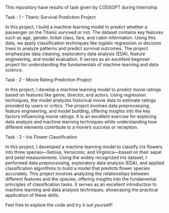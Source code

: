 This repository have results of task given by CODSOFT during Internship

Task : 1 - Titanic Survival Prediction Project

In this project, I build a machine learning model to predict whether a passenger on the Titanic survived or not. The dataset contains key features such as age, gender, 
ticket class, fare, and cabin information. Using this data, we apply classification techniques like logistic regression or decision trees to analyze patterns and predict 
survival outcomes. The project emphasizes data cleaning, exploratory data analysis (EDA), feature engineering, and model evaluation. It serves as an excellent beginner 
project for understanding the fundamentals of machine learning and data science.

Task : 2 - Movie Rating Prediction Project

In this project, I develop a machine learning model to predict movie ratings based on features like genre, director, and actors. Using regression techniques, the model 
analyzes historical movie data to estimate ratings provided by users or critics. The project involves data preprocessing, feature engineering, and model building, 
offering insights into the key factors influencing movie ratings. It is an excellent exercise for exploring data analysis and machine learning techniques while 
understanding how different elements contribute to a movie’s success or reception.

Task : 3 - Iris Flower Classification

In this project, I developed a machine learning model to classify Iris flowers into three species—Setosa, Versicolor, and Virginica—based on their sepal and petal measurements. Using the widely recognized Iris dataset, I performed data preprocessing, exploratory data analysis (EDA), and applied classification algorithms to build a model that predicts flower species accurately. This project involves analyzing the relationships between different features and the species, offering insights into the fundamental principles of classification tasks. It serves as an excellent introduction to machine learning and data analysis techniques, showcasing the practical application of these skills.


Feel free to explore the code and try it out yourself!






